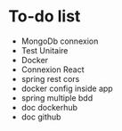 # To-do list
* MongoDb connexion <br>
* Test Unitaire <br>
* Docker <br>
* Connexion React <br>
* spring rest cors <br>
* docker config inside app <br>
* spring multiple bdd <br>
* doc dockerhub <br>
* doc github <br>
